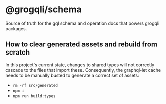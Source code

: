 # @grogqli/schema

Source of truth for the gql schema and operation docs that powers grogqli packages.

## How to clear generated assets and rebuild from scratch

In this project's current state, changes to shared types will not correctly cascade to the files that import these. Consequently, the graphql-let cache needs to be manually busted to generate a correct set of assets:

- `rm -rf src/generated`
- `npm i`
- `npm run build:types`
